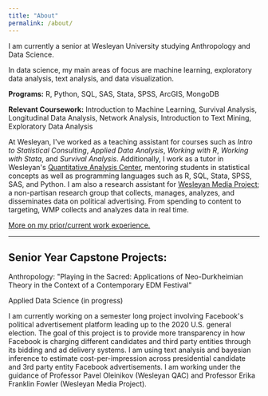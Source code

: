 ```yaml
---
title: "About"
permalink: /about/
---
```


I am currently a senior at Wesleyan University studying Anthropology and Data Science.

In data science, my main areas of focus are machine learning, exploratory data analysis, text analysis, and data visualization.

**Programs:** R, Python, SQL, SAS, Stata, SPSS, ArcGIS, MongoDB

**Relevant Coursework:** Introduction to Machine Learning, Survival Analysis, Longitudinal Data Analysis, Network Analysis, Introduction to Text Mining, Exploratory Data Analysis

At Wesleyan, I've worked as a teaching assistant for courses such as *Intro to Statistical Consulting*, *Applied Data Analysis*, *Working with R*, *Working with Stata*, and *Survival Analysis*. Additionally, I work as a tutor in Wesleyan's [Quantitative Analysis Center](https://www.wesleyan.edu/qac/index.html), mentoring students in statistical concepts as well as programming languages such as R, SQL, Stata, SPSS, SAS, and Python. I am also a research assistant for [Wesleyan Media Project](https://mediaproject.wesleyan.edu); a non-partisan research group that collects, manages, analyzes, and disseminates data on political advertising. From spending to content to targeting, WMP collects and analyzes data in real time.

[More on my prior/current work experience.](https://www.dropbox.com/s/qcnprkutimqumf3/CSS%20Resume.pdf?dl=0)


---
## Senior Year Capstone Projects:

Anthropology: "Playing in the Sacred: Applications of Neo-Durkheimian Theory in the Context of a Contemporary EDM Festival"

Applied Data Science (in progress)

I am currently working on a semester long project involving Facebook's political advertisement platform leading up to the 2020 U.S. general election. The goal of this project is to provide more transparency in how Facebook is charging different candidates and third party entities through its bidding and ad delivery systems. I am using text analysis and bayesian inference to estimate cost-per-impression across presidential candidate and 3rd party entity Facebook advertisements. I am working under the guidance of Professor Pavel Oleinikov (Wesleyan QAC) and Professor Erika Franklin Fowler (Wesleyan Media Project).
